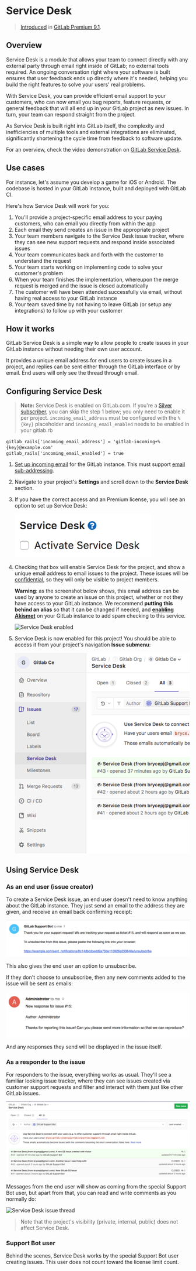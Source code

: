 # Service Desk

> [Introduced][ee-149] in [GitLab Premium 9.1][eep-9.1].

## Overview

Service Desk is a module that allows your team to connect directly
with any external party through email right inside of GitLab; no external tools required.
An ongoing conversation right where your software is built ensures that user feedback ends
up directly where it's needed, helping you build the right features to solve your users'
real problems.

With Service Desk, you can provide efficient email support to your customers, who can now
email you bug reports, feature requests, or general feedback that will all end up in your
GitLab project as new issues. In turn, your team can respond straight from the project.

As Service Desk is built right into GitLab itself, the complexity and inefficiencies
of multiple tools and external integrations are eliminated, significantly shortening
the cycle time from feedback to software update.

For an overview, check the video demonstration on [GitLab Service Desk](https://about.gitlab.com/2017/05/09/demo-service-desk/).

## Use cases

For instance, let's assume you develop a game for iOS or Android.
The codebase is hosted in your GitLab instance, built and deployed
with GitLab CI.

Here's how Service Desk will work for you:

1. You'll provide a project-specific email address to your paying customers, who can email you directly from within the app
1. Each email they send creates an issue in the appropriate project
1. Your team members navigate to the Service Desk issue tracker, where they can see new support requests and respond inside associated issues
1. Your team communicates back and forth with the customer to understand the request
1. Your team starts working on implementing code to solve your customer's problem
1. When your team finishes the implementation, whereupon the merge request is merged and the issue is closed automatically
1. The customer will have been attended successfully via email, without having real access to your GitLab instance
1. Your team saved time by not having to leave GitLab (or setup any integrations) to follow up with your customer

## How it works

GitLab Service Desk is a simple way to allow people to create issues in your
GitLab instance without needing their own user account.

It provides a unique email address for end users to create issues in a project,
and replies can be sent either through the GitLab interface or by email. End
users will only see the thread through email.

## Configuring Service Desk

> **Note:**
Service Desk is enabled on GitLab.com. If you're a
[Silver subscriber](https://about.gitlab.com/gitlab-com/),
you can skip the step 1 below; you only need to enable it per project.
 `incoming_email_address` must be configured with the `%{key}` placeholder and `incoming_email_enabled` needs to be enabled in your gitlab.rb
 ```
 gitlab_rails['incoming_email_address'] = 'gitlab-incoming+%{key}@example.com'
 gitlab_rails['incoming_email_enabled'] = true
 ```

1.   [Set up incoming email][incoming-email] for the GitLab instance. This must
     support [email sub-addressing][email-sub-addressing].

2.   Navigate to your project's **Settings** and scroll down to the **Service Desk**
     section.
3.   If you have the correct access and an Premium license,
     you will see an option to set up Service Desk:

     ![Activate Service Desk option](img/service_desk_disabled.png)
4.   Checking that box will enable Service Desk for the project, and show a
     unique email address to email issues to the project. These issues will be
     [confidential], so they will only be visible to project members.


     **Warning**: as the screenshot below shows, this email address can be used
     by anyone to create an issue on this project, whether or not they have
     access to your GitLab instance. We recommend **putting this behind an
     alias** so that it can be changed if needed, and
     **[enabling Akismet][akismet]** on your GitLab instance to add spam
     checking to this service.

     ![Service Desk enabled](img/service_desk_enabled.png)
5.   Service Desk is now enabled for this project! You should be able to access it from your project's navigation **Issue submenu**:

      ![Service Desk Navigation Item](img/service_desk_nav_item.png)

## Using Service Desk

### As an end user (issue creator)

To create a Service Desk issue, an end user doesn't need to know anything about
the GitLab instance. They just send an email to the address they are given, and
receive an email back confirming receipt:

![Service Desk enabled](img/service_desk_confirmation_email.png)

This also gives the end user an option to unsubscribe.

If they don't choose to unsubscribe, then any new comments added to the issue
will be sent as emails:

![Service Desk reply email](img/service_desk_reply.png)

And any responses they send will be displayed in the issue itself.

### As a responder to the issue

For responders to the issue, everything works as usual. They'll see a familiar looking
issue tracker, where they can see issues created via customer support requests and
filter and interact with them just like other GitLab issues.

![Service Desk Issue tracker](img/service_desk_issue_tracker.png)

Messages from the end user will show as coming from the special Support Bot user, but apart from that,
you can read and write comments as you normally do:

![Service Desk issue thread](img/service_desk_thread.png)

> Note that the project's visibility (private, internal, public) does not affect Service Desk.

### Support Bot user

Behind the scenes, Service Desk works by the special Support Bot user creating issues. This user
does not count toward the license limit count.

[ee-149]: https://gitlab.com/gitlab-org/gitlab-ee/issues/149 "Service Desk with email"
[ee]: https://about.gitlab.com/products/ "GitLab Enterprise Edition landing page"
[eep-9.1]: https://about.gitlab.com/2017/04/22/gitlab-9-1-released/#service-desk-eep
[incoming-email]: ../../administration/incoming_email.md#set-it-up
[email-sub-addressing]: ../../administration/reply_by_email.md#email-sub-addressing
[confidential]: ./issues/confidential_issues.md "Confidential issues"
[akismet]: ../../integration/akismet.md
